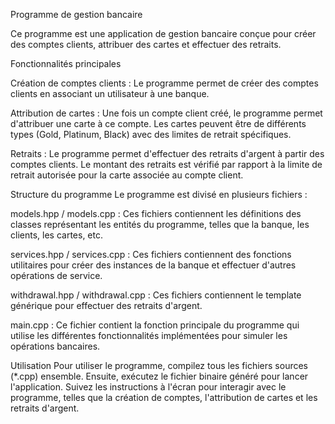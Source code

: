 Programme de gestion bancaire


Ce programme est une application de gestion bancaire conçue pour créer des comptes clients, attribuer des cartes et effectuer des retraits.



Fonctionnalités principales

Création de comptes clients : Le programme permet de créer des comptes clients en associant un utilisateur à une banque.

Attribution de cartes : Une fois un compte client créé, le programme permet d'attribuer une carte à ce compte. Les cartes peuvent être de différents types (Gold, Platinum, Black) avec des limites de retrait spécifiques.

Retraits : Le programme permet d'effectuer des retraits d'argent à partir des comptes clients. Le montant des retraits est vérifié par rapport à la limite de retrait autorisée pour la carte associée au compte client.



Structure du programme
Le programme est divisé en plusieurs fichiers :

models.hpp / models.cpp : Ces fichiers contiennent les définitions des classes représentant les entités du programme, telles que la banque, les clients, les cartes, etc.

services.hpp / services.cpp : Ces fichiers contiennent des fonctions utilitaires pour créer des instances de la banque et effectuer d'autres opérations de service.

withdrawal.hpp / withdrawal.cpp : Ces fichiers contiennent le template générique pour effectuer des retraits d'argent.

main.cpp : Ce fichier contient la fonction principale du programme qui utilise les différentes fonctionnalités implémentées pour simuler les opérations bancaires.



Utilisation
Pour utiliser le programme, compilez tous les fichiers sources (*.cpp) ensemble. Ensuite, exécutez le fichier binaire généré pour lancer l'application. Suivez les instructions à l'écran pour interagir avec le programme, telles que la création de comptes, l'attribution de cartes et les retraits d'argent.
